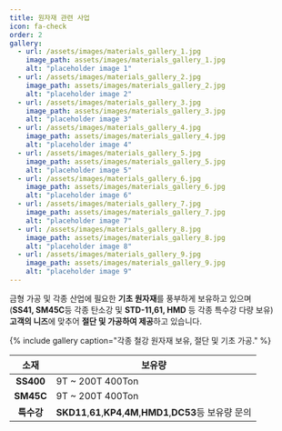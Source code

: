 ```yaml
---
title: 원자재 관련 사업
icon: fa-check
order: 2
gallery:
  - url: /assets/images/materials_gallery_1.jpg
    image_path: assets/images/materials_gallery_1.jpg
    alt: "placeholder image 1"
  - url: /assets/images/materials_gallery_2.jpg
    image_path: assets/images/materials_gallery_2.jpg
    alt: "placeholder image 2"
  - url: /assets/images/materials_gallery_3.jpg
    image_path: assets/images/materials_gallery_3.jpg
    alt: "placeholder image 3"
  - url: /assets/images/materials_gallery_4.jpg
    image_path: assets/images/materials_gallery_4.jpg
    alt: "placeholder image 4"
  - url: /assets/images/materials_gallery_5.jpg
    image_path: assets/images/materials_gallery_5.jpg
    alt: "placeholder image 5"
  - url: /assets/images/materials_gallery_6.jpg
    image_path: assets/images/materials_gallery_6.jpg
    alt: "placeholder image 6"
  - url: /assets/images/materials_gallery_7.jpg
    image_path: assets/images/materials_gallery_7.jpg
    alt: "placeholder image 7"
  - url: /assets/images/materials_gallery_8.jpg
    image_path: assets/images/materials_gallery_8.jpg
    alt: "placeholder image 8"
  - url: /assets/images/materials_gallery_9.jpg
    image_path: assets/images/materials_gallery_9.jpg
    alt: "placeholder image 9"
---
```


금형 가공 및 각종 산업에 필요한 **기초 원자재**를 풍부하게 보유하고 있으며  
(**SS41, SM45C**등 각종 탄소강 및 **STD-11,61, HMD** 등 각종 특수강 다량 보유)  
**고객의 니즈**에 맞추어 **절단 및 가공하여 제공**하고 있습니다.

{% include gallery caption="각종 철강 원자재 보유, 절단 및 기초 가공." %}

소재 | 보유량
:---: |---
**SS400** | 9T ~ 200T 400Ton
**SM45C** | 9T ~ 200T 400Ton
**특수강** | **SKD11**,**61**,**KP4**,**4M**,**HMD1**,**DC53**등 보유량 문의